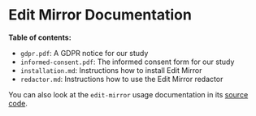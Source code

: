# Edit Mirror Documentation

**Table of contents:**
- `gdpr.pdf`: A GDPR notice for our study
- `informed-consent.pdf`: The informed consent form for our study
- `installation.md`: Instructions how to install Edit Mirror
- `redactor.md`: Instructions how to use the Edit Mirror redactor

You can also look at the `edit-mirror` usage documentation in its
[source code](../edit-mirror.sh).
